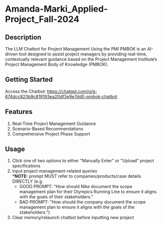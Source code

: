 # Amanda-Marki_Applied-Project_Fall-2024

## Description
The LLM Chatbot for Project Management Using the PMI PMBOK is an AI-driven tool designed to assist project managers by providing real-time, contextually relevant guidance based on the Project Management Institute’s Project Management Body of Knowledge (PMBOK).

## Getting Started
Access the Chatbot: https://chatgpt.com/g/g-674dcc823b9c819193ea20df3e9e7dd0-pmbok-chatbot

## Features
1. Real-Time Project Management Guidance
2. Scenario-Based Recommendations
3. Comprehensive Project Phase Support

## Usage
1. Click one of two options to either "Manually Enter" or "Upload" project specifications
2. Input project management-related queries\
   ***NOTE:** prompt MUST refer to companies/products/case details DIRECTLY (e.g.
     - GOOD PROMPT: "How should Nike document the scope management plan for their Olympics Running Line to ensure it aligns with the goals of their stakeholders."
     - BAD PROMPT: "How should the company document the scope management plan to ensure it aligns with the goals of the stakeholders.")
4. Clear memory/relaunch chatbot before inputting new project


